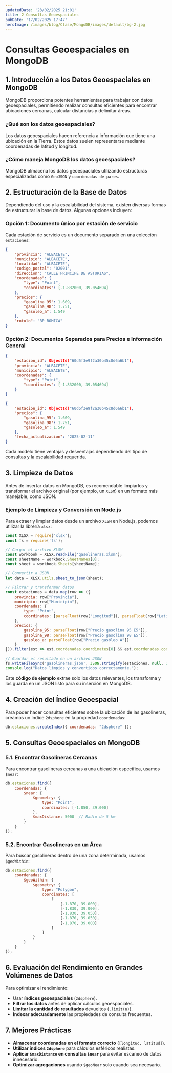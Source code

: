 ```yaml
---
updatedDate: '23/02/2025 21:01'
title: 2 Consultas Geoespaciales
pubDate: '17/02/2025 17:47'
heroImage: /images/blog/Clase/MongoDB/images/default/bg-2.jpg
---
```

# Consultas Geoespaciales en MongoDB

## 1. Introducción a los Datos Geoespaciales en MongoDB

MongoDB proporciona potentes herramientas para trabajar con datos geoespaciales, permitiendo realizar consultas eficientes para encontrar ubicaciones cercanas, calcular distancias y delimitar áreas.

### ¿Qué son los datos geoespaciales?

Los datos geoespaciales hacen referencia a información que tiene una ubicación en la Tierra. Estos datos suelen representarse mediante coordenadas de latitud y longitud.

### ¿Cómo maneja MongoDB los datos geoespaciales?

MongoDB almacena los datos geoespaciales utilizando estructuras especializadas como `GeoJSON` y `coordenadas de pares`.

## 2. Estructuración de la Base de Datos

Dependiendo del uso y la escalabilidad del sistema, existen diversas formas de estructurar la base de datos. Algunas opciones incluyen:

### Opción 1: Documento único por estación de servicio

Cada estación de servicio es un documento separado en una colección `estaciones`:

```json
{
    "provincia": "ALBACETE",
    "municipio": "ALBACETE",
    "localidad": "ALBACETE",
    "codigo_postal": "02001",
    "direccion": "CALLE PRINCIPE DE ASTURIAS",
    "coordenadas": {
        "type": "Point",
        "coordinates": [-1.832000, 39.054694]
    },
    "precios": {
        "gasolina_95": 1.609,
        "gasolina_98": 1.751,
        "gasoleo_a": 1.549
    },
    "rotulo": "BP ROMICA"
}

```

### Opción 2: Documentos Separados para Precios e Información General

```json
{
    "estacion_id": ObjectId("60d5f3e9f2a30b45c8d6a6b1"),
    "provincia": "ALBACETE",
    "municipio": "ALBACETE",
    "coordenadas": {
        "type": "Point",
        "coordinates": [-1.832000, 39.054694]
    }
}

```

```json
{
    "estacion_id": ObjectId("60d5f3e9f2a30b45c8d6a6b1"),
    "precios": {
        "gasolina_95": 1.609,
        "gasolina_98": 1.751,
        "gasoleo_a": 1.549
    },
    "fecha_actualizacion": "2025-02-11"
}

```

Cada modelo tiene ventajas y desventajas dependiendo del tipo de consultas y la escalabilidad requerida.

## 3. Limpieza de Datos

Antes de insertar datos en MongoDB, es recomendable limpiarlos y transformar el archivo original (por ejemplo, un `XLSM`) en un formato más manejable, como JSON.

### Ejemplo de Limpieza y Conversión en Node.js

Para extraer y limpiar datos desde un archivo `XLSM` en Node.js, podemos utilizar la librería `xlsx`:

```javascript
const XLSX = require('xlsx');
const fs = require('fs');

// Cargar el archivo XLSM
const workbook = XLSX.readFile('gasolineras.xlsm');
const sheetName = workbook.SheetNames[0];
const sheet = workbook.Sheets[sheetName];

// Convertir a JSON
let data = XLSX.utils.sheet_to_json(sheet);

// Filtrar y transformar datos
const estaciones = data.map(row => ({
    provincia: row["Provincia"],
    municipio: row["Municipio"],
    coordenadas: {
        type: "Point",
        coordinates: [parseFloat(row["Longitud"]), parseFloat(row["Latitud"])]
    },
    precios: {
        gasolina_95: parseFloat(row["Precio gasolina 95 E5"]),
        gasolina_98: parseFloat(row["Precio gasolina 98 E5"]),
        gasoleo_a: parseFloat(row["Precio gasóleo A"])
    }
})).filter(est => est.coordenadas.coordinates[0] && est.coordenadas.coordinates[1]);

// Guardar el resultado en un archivo JSON
fs.writeFileSync('gasolineras.json', JSON.stringify(estaciones, null, 2));
console.log("Datos limpios y convertidos correctamente.");

```

Este **código de ejemplo** extrae solo los datos relevantes, los transforma y los guarda en un JSON listo para su inserción en MongoDB.

## 4. Creación del Índice Geoespacial

Para poder hacer consultas eficientes sobre la ubicación de las gasolineras, creamos un índice `2dsphere` en la propiedad `coordenadas`:

```javascript
db.estaciones.createIndex({ coordenadas: "2dsphere" });

```

## 5. Consultas Geoespaciales en MongoDB

### 5.1. Encontrar Gasolineras Cercanas

Para encontrar gasolineras cercanas a una ubicación específica, usamos `$near`:

```javascript
db.estaciones.find({
    coordenadas: {
        $near: {
            $geometry: {
                type: "Point",
                coordinates: [-1.850, 39.000]
            },
            $maxDistance: 5000  // Radio de 5 km
        }
    }
});

```

### 5.2. Encontrar Gasolineras en un Área

Para buscar gasolineras dentro de una zona determinada, usamos `$geoWithin`:

```javascript
db.estaciones.find({
    coordenadas: {
        $geoWithin: {
            $geometry: {
                type: "Polygon",
                coordinates: [
                    [
                        [-1.870, 39.000],
                        [-1.830, 39.000],
                        [-1.830, 39.050],
                        [-1.870, 39.050],
                        [-1.870, 39.000]
                    ]
                ]
            }
        }
    }
});

```

## 6. Evaluación del Rendimiento en Grandes Volúmenes de Datos

Para optimizar el rendimiento:

-   Usar **índices geoespaciales** (`2dsphere`).
-   **Filtrar los datos** antes de aplicar cálculos geoespaciales.
-   **Limitar la cantidad de resultados** devueltos (`.limit(n)`).
-   **Indexar adecuadamente** las propiedades de consulta frecuentes.

## 7. Mejores Prácticas

-   **Almacenar coordenadas en el formato correcto** (`[longitud, latitud]`).
-   **Utilizar índices `2dsphere`** para cálculos esféricos realistas.
-   **Aplicar `$maxDistance` en consultas `$near`** para evitar escaneo de datos innecesario.
-   **Optimizar agregaciones** usando `$geoNear` solo cuando sea necesario.
<!--stackedit_data:
eyJoaXN0b3J5IjpbLTEzODY5ODI2NDcsMjAwOTcyOTEwM119
-->
